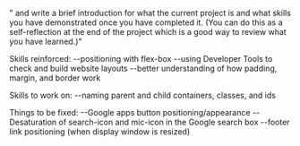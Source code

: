 " and write a brief introduction for what the current project is and what skills you have demonstrated once you have completed it. (You can do this as a self-reflection at the end of the project which is a good way to review what you have learned.)"

Skills reinforced: 
    --positioning with flex-box 
    --using Developer Tools to check and build website layouts
    --better understanding of how padding, margin, and border work

Skills to work on: 
    --naming parent and child containers, classes, and ids

Things to be fixed: 
    --Google apps button positioning/appearance
    --Desaturation of search-icon and mic-icon in the Google search box 
    --footer link positioning (when display window is resized)